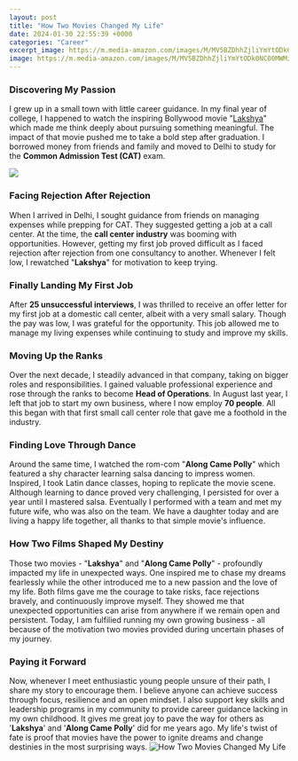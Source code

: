 ```yaml
---
layout: post
title: "How Two Movies Changed My Life"
date: 2024-01-30 22:55:39 +0000
categories: "Career"
excerpt_image: https://m.media-amazon.com/images/M/MV5BZDhhZjliYmYtODk0NC00MWMzLWFmMGItODE4ZmIwODRiMjVhXkEyXkFqcGdeQXVyODQxODMzNjQ@._V1_.jpg
image: https://m.media-amazon.com/images/M/MV5BZDhhZjliYmYtODk0NC00MWMzLWFmMGItODE4ZmIwODRiMjVhXkEyXkFqcGdeQXVyODQxODMzNjQ@._V1_.jpg
---
```


### Discovering My Passion 
I grew up in a small town with little career guidance. In my final year of college, I happened to watch the inspiring Bollywood movie "[Lakshya](https://store.fi.io.vn/chihuahua-christmas-quote-cartoon-chihuahua4050-t-shirt)" which made me think deeply about pursuing something meaningful. The impact of that movie pushed me to take a bold step after graduation. I borrowed money from friends and family and moved to Delhi to study for the **Common Admission Test (CAT)** exam.

![](https://movielistnow.com/wp-content/uploads/2019/09/movies-that-changes-1.png)
### Facing Rejection After Rejection
When I arrived in Delhi, I sought guidance from friends on managing expenses while prepping for CAT. They suggested getting a job at a call center. At the time, the **call center industry** was booming with opportunities. However, getting my first job proved difficult as I faced rejection after rejection from one consultancy to another. Whenever I felt low, I rewatched "**Lakshya**" for motivation to keep trying. 
### Finally Landing My First Job
After **25 unsuccessful interviews**, I was thrilled to receive an offer letter for my first job at a domestic call center, albeit with a very small salary. Though the pay was low, I was grateful for the opportunity. This job allowed me to manage my living expenses while continuing to study and improve my skills.
### Moving Up the Ranks
Over the next decade, I steadily advanced in that company, taking on bigger roles and responsibilities. I gained valuable professional experience and rose through the ranks to become **Head of Operations**. In August last year, I left that job to start my own business, where I now employ **70 people**. All this began with that first small call center role that gave me a foothold in the industry.
### Finding Love Through Dance
Around the same time, I watched the rom-com "**Along Came Polly**" which featured a shy character learning salsa dancing to impress women. Inspired, I took Latin dance classes, hoping to replicate the movie scene. Although learning to dance proved very challenging, I persisted for over a year until I mastered salsa. Eventually I performed with a team and met my future wife, who was also on the team. We have a daughter today and are living a happy life together, all thanks to that simple movie's influence.
### How Two Films Shaped My Destiny 
Those two movies - "**Lakshya**" and "**Along Came Polly**" - profoundly impacted my life in unexpected ways. One inspired me to chase my dreams fearlessly while the other introduced me to a new passion and the love of my life. Both films gave me the courage to take risks, face rejections bravely, and continuously improve myself. They showed me that unexpected opportunities can arise from anywhere if we remain open and persistent. Today, I am fulfilied running my own growing business - all because of the motivation two movies provided during uncertain phases of my journey.
### Paying it Forward 
Now, whenever I meet enthusiastic young people unsure of their path, I share my story to encourage them. I believe anyone can achieve success through focus, resilience and an open mindset. I also support key skills and leadership programs in my community to provide career guidance lacking in my own childhood. It gives me great joy to pave the way for others as '**Lakshya**' and '**Along Came Polly**' did for me years ago. My life's twist of fate is proof that movies have the power to ignite dreams and change destinies in the most surprising ways.
![How Two Movies Changed My Life](https://m.media-amazon.com/images/M/MV5BZDhhZjliYmYtODk0NC00MWMzLWFmMGItODE4ZmIwODRiMjVhXkEyXkFqcGdeQXVyODQxODMzNjQ@._V1_.jpg)